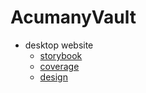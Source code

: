 # AcumanyVault

* desktop website
  * [storybook](./vault_desktop_website_storybook_doc/index.html)
  * [coverage](./vault_desktop_website_coverage_report/index.html)
  * [design](./design/README.md)